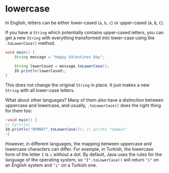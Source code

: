 # lowercase

In English, letters can be either lower-cased (`a`, `b`, `c`) or upper-cased (`A`, `B`, `C`).

If you have a `String` which potentially contains upper-cased letters, you can get a new `String` with everything
transformed into lower-case using the `.toLowerCase()` method.

```java
void main() {
    String message = "Happy Valentines Day";

    String lowerCased = message.toLowerCase();
    IO.println(lowerCased);
}
```

This does not change the original `String` in place. It just makes a new `String` with all lower-case letters.

What about other languages? Many of them also have a distinction between uppercase and lowercase, and usually, `.toLowerCase()` does the right thing for them too:

```java
~void main() {
// Cyrillic
IO.println("ПРИВЕТ".toLowerCase()); // prints "привет"
~}
```

However, in different languages, the mapping between uppercase and lowercase characters can differ. For example, in Turkish, the lowercase form of the letter `I` is `ı` without a dot. By default, Java uses the rules for the language of the operating system, so `"I".toLowerCase()` will return `"i"` on an English system and `"ı"` on a Turkish one.